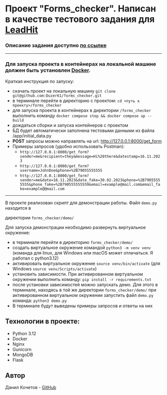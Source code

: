 
# Проект "Forms_checker". Написан в качестве тестового задания для [LeadHit](https://leadhit.ru/)

### Описание задания доступно [по ссылке](https://docs.google.com/document/d/1fMFwPBs53xzcrltEFOpEG4GWTaQ-5jvVLrNT6_hmC7I/edit#heading=h.pieurecv5l1j)
___
### Для запуска проекта в контейнерах на локальной машине должен быть установлен [Docker](https://www.docker.com/).

Краткая инструкция по запуску:
- скачать проект на локальную машину `git clone git@github.com:Duzer61/forms_checker.git`
- в терминале перейти в директорию с проектом:  `cd <путь к проекту>/forms_checker`
- для запуска проекта в контейнерах в директории  `/forms_checker` выполнить команду `docker compose stop && docker compose up --build`
- дождаться сборки и запуска контейнеров с проектом
- БД будет автоматически заполнена тестовыми данными из файла /app/initial_data.py
- **POST** запросы можно направлять на url: http://127.0.0.1:8000/get_form
- Примеры запросов (удобно использовать Postman): 
	- `http://127.0.0.1:8000/get_form?sender=me&recipient=they&message=Hi%20there&datestamp=16.11.2023`
	- `http://127.0.0.1:8000/get_form?username=JohnDoe&phone=%2B79055555555`
	- `http://127.0.0.1:8000/get_form?sender=me&date=16.11.2023&date_fake=30.02.2023&phone=%2B79055555555&phone_fake=%2B790555555559&email=example@mail.com&email_fake=example@@mail.com`
___

В проекте реализован скрипт для демонстрации работы. Файл `demo.py` находится в

директории `forms_checker/demo/`

Для запуска демонстрации необходимо развернуть виртуальное окружение:
- в терминале перейти в директорию `forms_checker/demo/`
- создать виртуальное окружение командой `python3 -m venv venv` (команда для linux, для Windows или macOS может отличаться. Я работал с python3.12)
- активировать виртуальное окружение  `source venv/bin/activate` (для Windows `source venv/Scripts/activate`)
- установить зависимости. При активированном виртуальном окружении выполнить команду: `pip install -r requirements.txt`
- после установки зависимостей можно запускать демо. Для этого в терминале, находясь в той же директории `forms_checker/demo/` при активированном виртуальном окружении запустить файл `demo.py` команда: `python3 demo.py`
- В терминале будут выведены примеры запросов и ответы на них

## Технологии в проекте:
 - Python 3.12
 - Docker
 - Nginx
 - Gunicorn
 - MongoDB
 - Flask
 
 ## Автор
Данил Кочетов - [GitHub](https://github.com/Duzer61)